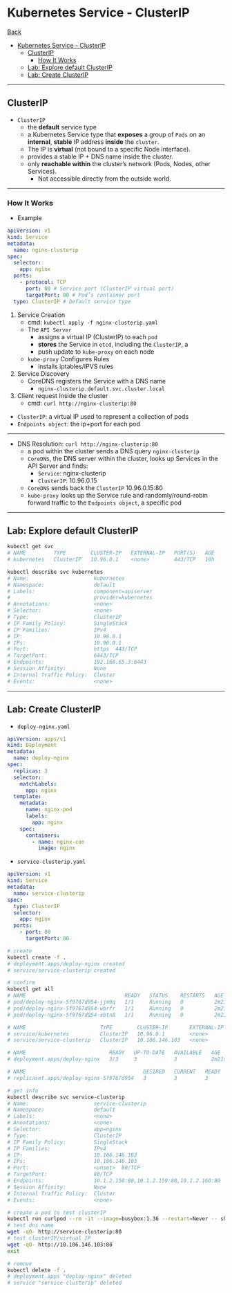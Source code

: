 # Kubernetes Service - ClusterIP

[Back](../../index.md)

- [Kubernetes Service - ClusterIP](#kubernetes-service---clusterip)
  - [ClusterIP](#clusterip)
    - [How It Works](#how-it-works)
  - [Lab: Explore default ClusterIP](#lab-explore-default-clusterip)
  - [Lab: Create ClusterIP](#lab-create-clusterip)

---

## ClusterIP

- `ClusterIP`
  - the **default** service type
  - a Kubernetes Service type that **exposes** a group of `Pods` on an **internal**, **stable** IP address **inside** the `cluster`.
  - The IP is **virtual** (not bound to a specific Node interface).
  - provides a stable IP + DNS name inside the cluster.
  - only **reachable within** the cluster’s network (Pods, Nodes, other Services).
    - Not accessible directly from the outside world.

---

### How It Works

- Example

```yaml
apiVersion: v1
kind: Service
metadata:
  name: nginx-clusterip
spec:
  selector:
    app: nginx
  ports:
    - protocol: TCP
      port: 80 # Service port (ClusterIP virtual port)
      targetPort: 80 # Pod’s container port
  type: ClusterIP # Default service type
```

1. Service Creation
   - cmd: `kubectl apply -f nginx-clusterip.yaml`
   - The `API Server`
     - assigns a virtual IP (ClusterIP) to each `pod`
     - **stores** the Service in `etcd`, including the `ClusterIP`, a
     - push update to `kube-proxy` on each node
   - `kube-proxy` Configures Rules
     - installs iptables/IPVS rules
2. Service Discovery
   - CoreDNS registers the Service with a DNS name
     - `nginx-clusterip.default.svc.cluster.local`
3. Client request Inside the cluster
   - cmd: `curl http://nginx-clusterip:80`

- `ClusterIP`: a virtual IP used to represent a collection of pods
- `Endpoints object`: the ip+port for each pod

---

- DNS Resolution: `curl http://nginx-clusterip:80`
  - a pod within the cluster sends a DNS query `nginx-clusterip`
  - `CoreDNS`, the DNS server within the cluster, looks up Services in the API Server and finds:
    - `Service`: nginx-clusterip
    - `ClusterIP`: 10.96.0.15
  - `CoreDNS` sends back the `ClusterIP` 10.96.0.15:80
  - `kube-proxy` looks up the Service rule and randomly/round-robin forward traffic to the `Endpoints object`, a specific pod

---

## Lab: Explore default ClusterIP

```sh
kubectl get svc    
# NAME         TYPE        CLUSTER-IP   EXTERNAL-IP   PORT(S)   AGE
# kubernetes   ClusterIP   10.96.0.1    <none>        443/TCP   18h

kubectl describe svc kubernetes
# Name:                     kubernetes
# Namespace:                default
# Labels:                   component=apiserver
#                           provider=kubernetes
# Annotations:              <none>
# Selector:                 <none>
# Type:                     ClusterIP
# IP Family Policy:         SingleStack
# IP Families:              IPv4
# IP:                       10.96.0.1
# IPs:                      10.96.0.1
# Port:                     https  443/TCP
# TargetPort:               6443/TCP
# Endpoints:                192.168.65.3:6443
# Session Affinity:         None
# Internal Traffic Policy:  Cluster
# Events:                   <none>
```

---

## Lab: Create ClusterIP

- `deploy-nginx.yaml`

```yaml
apiVersion: apps/v1
kind: Deployment
metadata:
  name: deploy-nginx
spec:
  replicas: 3
  selector:
    matchLabels:
      app: nginx
  template:
    metadata:
      name: nginx-pod
      labels:
        app: nginx
    spec:
      containers:
        - name: nginx-con
          image: nginx

```

- `service-clusterip.yaml`

```yaml
apiVersion: v1
kind: Service
metadata:
  name: service-clusterip
spec:
  type: ClusterIP
  selector:
    app: nginx
  ports:
    - port: 80
      targetPort: 80
```

```sh
# create
kubectl create -f . 
# deployment.apps/deploy-nginx created
# service/service-clusterip created

# confirm
kubectl get all
# NAME                                READY   STATUS    RESTARTS   AGE
# pod/deploy-nginx-5f9767d954-jjm9q   1/1     Running   0          2m21s
# pod/deploy-nginx-5f9767d954-wbrfr   1/1     Running   0          2m21s
# pod/deploy-nginx-5f9767d954-xbtn8   1/1     Running   0          2m21s

# NAME                        TYPE        CLUSTER-IP       EXTERNAL-IP   PORT(S)   AGE
# service/kubernetes          ClusterIP   10.96.0.1        <none>        443/TCP   18h
# service/service-clusterip   ClusterIP   10.106.146.103   <none>        80/TCP    2m21s

# NAME                           READY   UP-TO-DATE   AVAILABLE   AGE
# deployment.apps/deploy-nginx   3/3     3            3           2m21s

# NAME                                      DESIRED   CURRENT   READY   AGE
# replicaset.apps/deploy-nginx-5f9767d954   3         3         3       2m21s

# get info
kubectl describe svc service-clusterip  
# Name:                     service-clusterip
# Namespace:                default
# Labels:                   <none>
# Annotations:              <none>
# Selector:                 app=nginx
# Type:                     ClusterIP
# IP Family Policy:         SingleStack
# IP Families:              IPv4
# IP:                       10.106.146.103
# IPs:                      10.106.146.103
# Port:                     <unset>  80/TCP
# TargetPort:               80/TCP
# Endpoints:                10.1.2.158:80,10.1.2.159:80,10.1.2.160:80
# Session Affinity:         None
# Internal Traffic Policy:  Cluster
# Events:                   <none>

# create a pod to test clusterIP
kubectl run curlpod --rm -it --image=busybox:1.36 --restart=Never -- sh
# test dns name
wget -qO- http://service-clusterip:80
# test clusterIP/virtual IP
wget -qO- http://10.106.146.103:80
exit

# remove
kubectl delete -f .
# deployment.apps "deploy-nginx" deleted
# service "service-clusterip" deleted
```